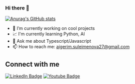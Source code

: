 ### Hi there 👋

<!--
**Aigerim-ai/Aigerim-ai** is a ✨ _special_ ✨ repository because its `README.md` (this file) appears on your GitHub profile.

Here are some ideas to get you started:

-->
[![Anurag's GitHub stats](https://github-readme-stats.vercel.app/api?username=Aigerim-ai)](https://github.com/anuraghazra/github-readme-stats)

- 🔭 I’m currently working on cool projects
- 📈 I'm currently learning Python, AI
- 💬 Ask me about Typescript/Javascript
- 📫 How to reach me: aigerim.suleimenova27@gmail.com


<!-- Conecct section -->

<h2>Connect with me </h3>
    <p>
        <a href="https://www.linkedin.com/in/aigerimsuleimenova/"><img src="https://img.shields.io/badge/-Aigerim%20Suleimenova%20-blue?style=plastic&amp;labelColor=blue&amp;logo=LinkedIn&amp;link=https://www.linkedin.com/in/aigerimsuleimenova/" alt="LinkedIn Badge"></a> 
<a href="https://www.youtube.com/channel/UCVi9Obno7LN2oCh6Bsf_ojQ"><img src="https://img.shields.io/badge/-Aigerim Suleimenova-informational?style=plastic&amp;labelColor=informational&amp;logo=YouTube&amp;link=https://twitter.com/Dev_180Memes" alt="Youtube Badge"></a>
   </p>



